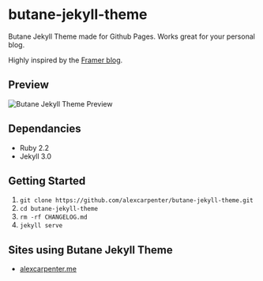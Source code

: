 # butane-jekyll-theme

Butane Jekyll Theme made for Github Pages. Works great for your personal blog.

Highly inspired by the [Framer blog](http://blog.framerjs.com/).

## Preview

![Butane Jekyll Theme Preview](http://i.imgur.com/a3K0y7N.jpg)

## Dependancies
- Ruby 2.2
- Jekyll 3.0

## Getting Started
1. `git clone https://github.com/alexcarpenter/butane-jekyll-theme.git`
2. `cd butane-jekyll-theme`
3. `rm -rf CHANGELOG.md`
4. `jekyll serve`

## Sites using Butane Jekyll Theme
- [alexcarpenter.me](http://alexcarpenter.me)
